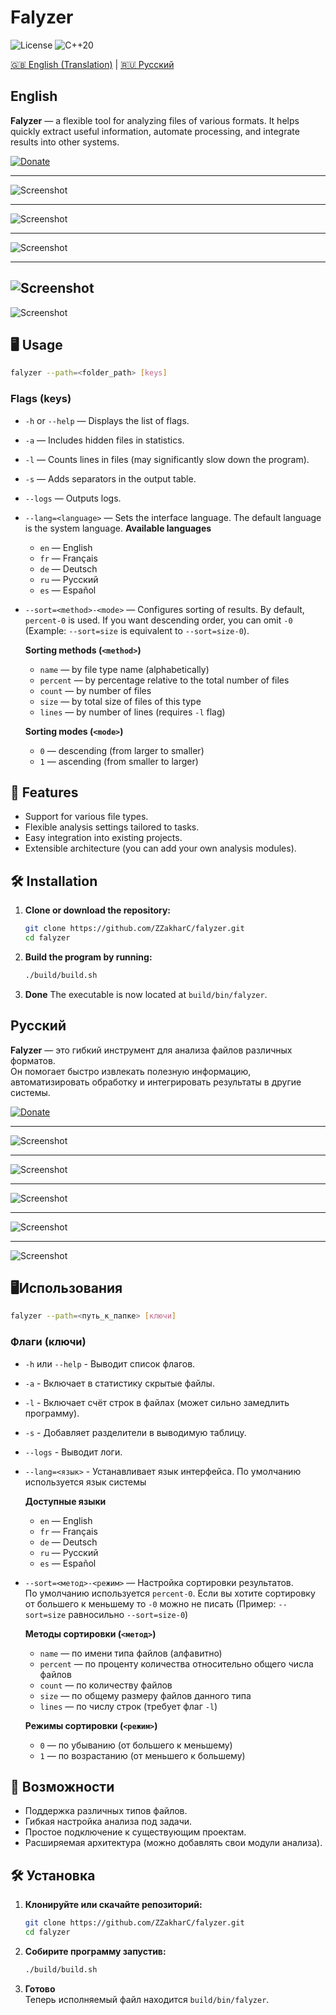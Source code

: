 # Falyzer 

![License](https://img.shields.io/badge/License-GPLv3-green)
![C++20](https://img.shields.io/badge/C++-20-red)

[🇬🇧 English (Translation)](#english) | [🇷🇺 Русский](#русский)


## English

**Falyzer** — a flexible tool for analyzing files of various formats.
It helps quickly extract useful information, automate processing, and integrate results into other systems.

[![Donate](https://img.shields.io/badge/Donate-Support%20Project-007BFF?style=for-the-badge)](https://pay.cloudtips.ru/p/204a4487)

---

![Screenshot](screenshot/a1.png "Screenshot")

---

![Screenshot](screenshot/a2.png "Screenshot")

---

![Screenshot](screenshot/a3.png "Screenshot")

---

![Screenshot](screenshot/a4.png "Screenshot")
---

![Screenshot](screenshot/a5.png "Screenshot")


## 🖥️ Usage

```bash
falyzer --path=<folder_path> [keys]
```

### Flags (keys)

- `-h` or `--help` — Displays the list of flags.
- `-a` — Includes hidden files in statistics.
- `-l` — Counts lines in files (may significantly slow down the program).
- `-s` — Adds separators in the output table.
- `--logs` — Outputs logs.
- `--lang=<language>` — Sets the interface language. The default language is the system language.
  **Available languages**
  - `en` — English
  - `fr` — Français
  - `de` — Deutsch
  - `ru` — Русский
  - `es` — Español

- `--sort=<method>-<mode>` — Configures sorting of results.
  By default, `percent-0` is used. If you want descending order, you can omit `-0` (Example: `--sort=size` is equivalent to `--sort=size-0`).
  
  **Sorting methods (`<method>`)**
  - `name`    — by file type name (alphabetically)
  - `percent` — by percentage relative to the total number of files
  - `count`   — by number of files
  - `size`    — by total size of files of this type
  - `lines`   — by number of lines (requires `-l` flag)

  **Sorting modes (`<mode>`)**

  - `0` — descending (from larger to smaller)
  - `1` — ascending (from smaller to larger)


## 🚀 Features

- Support for various file types.
- Flexible analysis settings tailored to tasks.
- Easy integration into existing projects.
- Extensible architecture (you can add your own analysis modules).


## 🛠 Installation

1. **Clone or download the repository:**

   ```bash
   git clone https://github.com/ZZakharC/falyzer.git
   cd falyzer
   ```
2. **Build the program by running:**

   ```bash
   ./build/build.sh
   ```
3. **Done**
   The executable is now located at `build/bin/falyzer`.
   


## Русский

**Falyzer** — это гибкий инструмент для анализа файлов различных форматов.  
Он помогает быстро извлекать полезную информацию, автоматизировать обработку и интегрировать результаты в другие системы.

[![Donate](https://img.shields.io/badge/Donate-Поддержать%20проект-007BFF?style=for-the-badge)](https://pay.cloudtips.ru/p/204a4487)

---

![Screenshot](screenshot/a1ru.png "Screenshot")

---

![Screenshot](screenshot/a2.png "Screenshot")

---

![Screenshot](screenshot/a3.png "Screenshot")

---

![Screenshot](screenshot/a4.png "Screenshot")

---

![Screenshot](screenshot/a5.png "Screenshot")



## 🖥️Использования
```bash
falyzer --path=<путь_к_папке> [ключи]
```

### Флаги (ключи)
- `-h` или `--help` - Выводит список флагов.
- `-a` - Включает в статистику скрытые файлы.
- `-l` - Включает счёт строк в файлах (может сильно замедлить программу).
- `-s` - Добавляет разделители в выводимую таблицу.
- `--logs` - Выводит логи.
- `--lang=<язык>` - Устанавливает язык интерфейса. По умолчанию используется язык системы

  **Доступные языки**
  - `en` — English  
  - `fr` — Français  
  - `de` — Deutsch  
  - `ru` — Русский  
  - `es` — Español  

- `--sort=<метод>-<режим>` — Настройка сортировки результатов.  
  По умолчанию используется `percent-0`. Если вы хотите сортировку от большего к меньшему то `-0` можно не писать (Пример: `--sort=size` равносильно `--sort=size-0`)  

  **Методы сортировки (`<метод>`)**
    - `name`    — по имени типа файлов (алфавитно)  
    - `percent` — по проценту количества относительно общего числа файлов  
    - `count`   — по количеству файлов  
    - `size`    — по общему размеру файлов данного типа  
    - `lines`   — по числу строк (требует флаг `-l`)  

  **Режимы сортировки (`<режим>`)**
    - `0`       — по убыванию (от большего к меньшему)  
    - `1`       — по возрастанию (от меньшего к большему)  



## 🚀 Возможности
- Поддержка различных типов файлов.
- Гибкая настройка анализа под задачи.
- Простое подключение к существующим проектам.
- Расширяемая архитектура (можно добавлять свои модули анализа).



## 🛠 Установка
1. **Клонируйте или скачайте репозиторий:**
    ```bash
    git clone https://github.com/ZZakharC/falyzer.git
    cd falyzer
2. **Собирите программу запустив:**
    ```bash
    ./build/build.sh
3. **Готово**  
  Теперь исполняемый файл находится `build/bin/falyzer`.
  